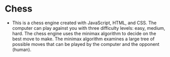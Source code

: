 # Chess
- This is a chess engine created with JavaScript, HTML, and CSS. The computer can play against you with three difficulty levels: easy, medium, hard. The chess engine uses the minimax algorithm to decide on the best move to make. The minimax algorithm examines a large tree of possible moves that can be played by the computer and the opponent (human).
